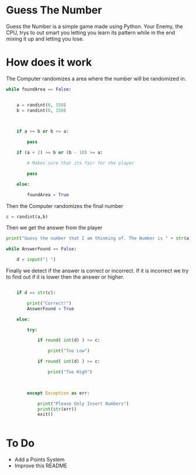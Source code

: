 # Guess The Number
Guess the Number is a simple game made using Python. Your Enemy, the CPU, trys to out smart you letting you learn its pattern while in the end mixing it up and letting you lose.
# How does it work
The Computer randomizes a area where the number will be randomized in.
```python
while foundArea == False:


    a = randint(0, 150)
    b = randint(0, 150)

    

    if a >= b or b <= a:

        pass

    if (a + 2) >= b or (b - 10) >= a:

        # Makes sure that its fair for the player

        pass 

    else:

        foundArea = True
```

Then the Computer randomizes the final number
```python
c = randint(a,b)
```
Then we get the answer from the player
```python
print("Guess the number that I am thinking of. The Number is " + str(a) + "-" + str(b))

while AnswerFound == False:

    d = input("| ")
```

Finally we detect if the answer is correct or incorrect. If it is incorrect we try to find out if it is lower then the answer or higher.
```python

    if d == str(c):

        print("Correct!")
        AnswerFound = True

    else:

        try:

            if round( int(d) ) <= c:

                print("Too Low")

            if round( int(d) ) >= c:

                print("Too High")

            

        except Exception as err:

            print("Please Only Insert Numbers")
            print(str(err))
            exit()
           
```

# To Do

- Add a Points System
- Improve this README
